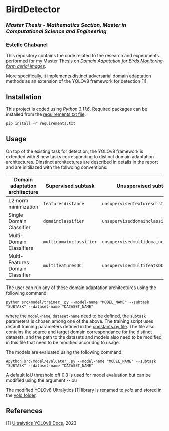 # BirdDetector
  
### *Master Thesis - Mathematics Section, Master in Computational Science and Engineering*
### Estelle Chabanel
    
  
This repository contains the code related to the research and experiments performed for my Master Thesis on *[Domain Adpatation for Birds Monitoring form aerial images](MasterThesis.pdf)*.   
  
More specifically, it implements distinct adversarial domain adaptation methods as an extension of the YOLOv8 framework for detection [1].  
  
  
## Installation  

This project is coded using *Python 3.11.6*. Required packages can be installed from the [requirements.txt file](requirements.txt).
````
pip install -r requirements.txt
````

## Usage

On top of the existing task for detection, the YOLOv8 framework is extended with 8 new tasks corresponding to distinct domain adaptation architectures. Dinstinct architectures are described in details in the report and are initiliazed with the follwoing conventions:

|  Domain adaptation architecture  |    Supervised subtask   |          Unuspervised subtask       |  
| -------------------------------- | ----------------------- | ----------------------------------- |
|        L2 norm minimization      |   `featuresdistance`    |     `unsupervisedfeaturesdistance`    |  
|     Single Domain Classifier     |   `domainclassifier`    |    `unsuperviseddomainclassifier`   |  
|     Multi-Domain Classifiers     | `multidomainclassifier` | `unsupervisedmultidomainclassifier` |  
| Multi-Features Domain Classifier |    `multifeaturesDC`    |     `unsupervisedmultifeatsDC`      |  

The user can run any of these domain adaptation architectures using the following command:
````
python src/model/trainer_.py --model-name "MODEL_NAME" --subtask "SUBTASK" --dataset-name "DATASET_NAME"
````

where the `model-name`, `dataset-name` need to be defined, the `subtask` parameters is chosen among one of the above.
The training script uses default training parameters defined in the [constants.py file](src/model/constants.py). The file also contains the source and target domain correspondance for the distinct datasets, and the path to the datasets and models also need to be modified in this file that need to be modified accoridng to usage.

The models are evaluated using the following command:
````
#python src/model/evaluator_.py --model-name "MODEL_NAME" --subtask "SUBTASK" --dataset-name "DATASET_NAME"
````
A default IoU threshold off 0.3 is used for model evaluation but can be modified using the argument --iou

The modified YOLOv8 Ultralytics [1] library is renamed to *yolo* and stored in the [yolo folder](yolo).

## References

<a id="1">[1]</a> 
[Ultralytics YOLOv8 Docs](https://docs.ultralytics.com/), 2023
